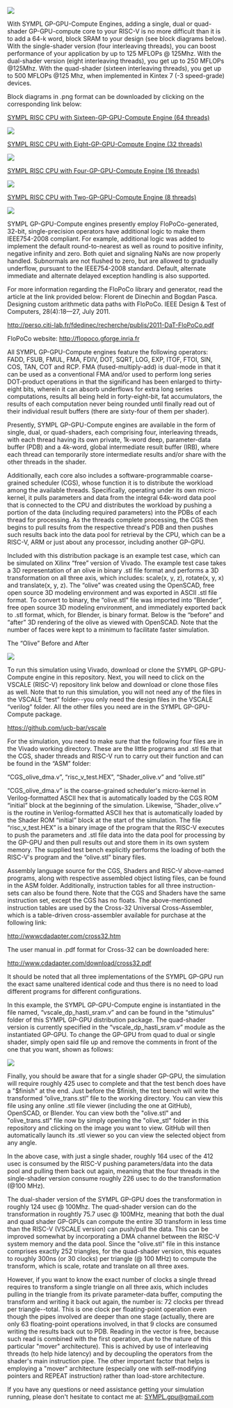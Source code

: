 ![](https://github.com/jerry-D/SYMPL-FP324-AXI4-GP-GPU/blob/master/web_logo.jpg)

With SYMPL GP-GPU-Compute Engines, adding a single, dual or quad-shader GP-GPU-compute core to your RISC-V is no more difficult than it is to add a 64-k word, block SRAM to your design (see block diagrams below).  With the single-shader version (four interleaving threads), you can boost performance of your application by up to 125 MFLOPs @ 125Mhz.  With the dual-shader version (eight interleaving threads), you get up to 250 MFLOPs @125Mhz.  With the quad-shader (sixteen interleaving threads), you get up to 500 MFLOPs @125 Mhz, when implemented in Kintex 7 (-3 speed-grade) devices.

Block diagrams in .png format can be downloaded by clicking on the corresponding link below:

[SYMPL RISC CPU with Sixteen-GP-GPU-Compute Engine (64 threads)](https://github.com/jerry-D/SYMPL-GP-GPU-Compute-Engines/blob/master/SYMPL_16_Shader_CPU_GPGPU_COMBO_96.png)

![](https://github.com/jerry-D/SYMPL-GP-GPU-Compute-Engines/blob/master/SYMPL_16_Shader_CPU_GPGPU_COMBO_96.png)

[SYMPL RISC CPU with Eight-GP-GPU-Compute Engine (32 threads)](https://github.com/jerry-D/SYMPL-GP-GPU-Compute-Engines/blob/master/SYMPL_8_Shader_CPU_GPGPU_COMBO_pub.pdf)

![](https://github.com/jerry-D/SYMPL-GP-GPU-Compute-Engines/blob/master/SYMPL_8_Shader_CPU_GPGPU_COMBO_pub.png)

[SYMPL RISC CPU with Four-GP-GPU-Compute Engine (16 threads)](https://github.com/jerry-D/SYMPL-GP-GPU-Compute-Engines/blob/master/SYMPL_4_Shader_CPU_GPGPU_COMBO_pub.pdf)

![](https://github.com/jerry-D/SYMPL-GP-GPU-Compute-Engines/blob/master/SYMPL_4_Shader_CPU_GPGPU_COMBO_pub.png)

[SYMPL RISC CPU with Two-GP-GPU-Compute Engine (8 threads)](https://github.com/jerry-D/SYMPL-GP-GPU-Compute-Engines/blob/master/SYMPL_2_Shader_CPU_GPGPU_COMBO_pub.pdf)

![](https://github.com/jerry-D/SYMPL-GP-GPU-Compute-Engines/blob/master/SYMPL_2_Shader_CPU_GPGPU_COMBO_pub.png)

SYMPL GP-GPU-Compute engines presently employ FloPoCo-generated, 32-bit, single-precision operators have additional logic to make them IEEE754-2008 compliant.   For example, additional logic was added to implement the default round-to-nearest as well as round to positive infinity, negative infinity and zero.  Both quiet and signaling NaNs are now properly handled.  Subnormals are not flushed to zero, but are allowed to gradually underflow, pursuant to the IEEE754-2008 standard.  Default, alternate immediate and alternate delayed exception handling is also supported.

For more information regarding the FloPoCo library and generator, read the article at the link provided below:
Florent de Dinechin and Bogdan Pasca.  Designing custom arithmetic data paths with FloPoCo.  IEEE Design & Test of Computers, 28(4):18—27, July 2011.

http://perso.citi-lab.fr/fdedinec/recherche/publis/2011-DaT-FloPoCo.pdf

FloPoCo website:   http://flopoco.gforge.inria.fr

All SYMPL GP-GPU-Compute engines feature the following operators:
FADD, FSUB, FMUL, FMA, FDIV, DOT, SQRT, LOG, EXP, ITOF, FTOI, SIN, COS, TAN, COT and RCP.   FMA (fused-multiply-add) is dual-mode in that it can be used as a conventional FMA and/or used to perform long series DOT-product operations in that the significand has been enlarged to thirty-eight bits, wherein it can absorb underflows for extra long series computations, results all being held in forty-eight-bit, fat accumulators, the results of each computation never being rounded until finally read out of their individual result buffers (there are sixty-four of them per shader).

Presently, SYMPL GP-GPU-Compute engines are available in the form of single, dual, or quad-shaders, each comprising four, interleaving threads, with each thread having its own private, 1k-word deep, parameter-data buffer (PDB) and a 4k-word, global intermediate result buffer (IRB), where each thread can temporarily store intermediate results and/or share with the other threads in the shader.

Additionally, each core also includes a software-programmable coarse-grained scheduler (CGS), whose function it is to distribute the workload among the available threads.  Specifically, operating under its own micro-kernel, it pulls parameters and data from the integral 64k-word data pool that is connected to the CPU and distributes the workload by pushing a portion of the data (including required parameters) into the PDBs of each thread for processing.  As the threads complete processing, the CGS then begins to pull results from the respective thread's PDB and then pushes such results back into the data pool for retrieval by the CPU, which can be a RISC-V, ARM or just about any processor, including another GP-GPU.

Included with this distribution package is an example test case, which can be simulated on Xilinx “free” version of Vivado.  The example test case takes a 3D representation of an olive in binary .stl file format and performs a 3D transformation on all three axis, which includes:  scale(x, y, z), rotate(x, y, x) and translate(x, y, z).   The “olive” was created using the OpenSCAD, free open source 3D modeling environment and was exported in ASCII .stl file format.  To convert to binary, the “olive.stl” file was imported into “Blender”, free open source 3D modeling environment, and immediately exported back to .stl format, which, for Blender, is binary format.  Below is the “before” and “after” 3D rendering of the olive as viewed with OpenSCAD.  Note that the number of faces were kept to a minimum to facilitate faster simulation.

The “Olive” Before and After

![](https://github.com/jerry-D/SYMPL-FP324-AXI4-GP-GPU/blob/master/olive_trans_both.gif.gif)

To run this simulation using Vivado, download or clone the SYMPL GP-GPU-Compute engine in this repository.  Next, you will need to click on the VSCALE (RISC-V) repository link below and download or clone those files as well.  Note that to run this simulation, you will not need any of the files in the VSCALE “test” folder--you only need the design files in the VSCALE “verilog” folder.  All the other files you need are in the SYMPL GP-GPU-Compute package.

https://github.com/ucb-bar/vscale

For the simulation, you need to make sure that the following four files are in the Vivado working directory.  These are the little programs and .stl file that the CGS, shader threads and RISC-V run to carry out their function and can be found in the “ASM” folder:

“CGS_olive_dma.v”, “risc_v_test.HEX”, “Shader_olive.v” and “olive.stl”

“CGS_olive_dma.v” is the coarse-grained scheduler's micro-kernel in Verilog-formatted  ASCII hex that is automatically loaded by the CGS ROM “initial” block at the beginning of the simulation.  Likewise, “Shader_olive.v” is the routine in Verilog-formatted ASCII hex that is automatically loaded by the Shader ROM “initial” block at the start of the simulation.
The file “risc_v_test.HEX” is a binary image of the program that the RISC-V executes to push the parameters and .stl file data into the data pool for processing by the GP-GPU and then pull results out and store them in its own system memory.  The supplied test bench explicitly performs the loading of both the RISC-V's program and the “olive.stl” binary files.

Assembly language source for the CGS, Shaders and RISC-V above-named programs, along with respective assembled object listing files, can be found in the ASM folder.  Additionally, instruction tables for all three instruction-sets can also be found there.  Note that the CGS and Shaders have the same instruction set, except the CGS has no floats.  The above-mentioned instruction tables are used by the Cross-32 Universal Cross-Assembler, which is a table-driven cross-assembler available for purchase at the following link:

http://wwwcdadapter.com/cross32.htm

The user manual in .pdf format for Cross-32 can be downloaded here:

http://www.cdadapter.com/download/cross32.pdf

It should be noted that all three implementations of the SYMPL GP-GPU run the exact same unaltered identical code and thus there is no need to load different programs for different configurations.  

In this example, the SYMPL GP-GPU-Compute engine is instantiated in the file named, “vscale_dp_hasti_sram.v” and can be found in the “stimulus” folder of this SYMPL GP-GPU distribution package.   The quad-shader version is currently specified in the “vscale_dp_hasti_sram.v” module as the instantiated GP-GPU.  To change the GP-GPU from quad to dual or single shader, simply open said file up and remove the comments in front of the one that you want, shown as follows:

![](https://github.com/jerry-D/SYMPL-GP-GPU-Compute-Engines/blob/master/RISC_V_GP-GPU_inst.png)

Finally, you should be aware that for a single shader GP-GPU, the simulation will require roughly 425 usec to complete and that the test bench does have a "$finish" at the end.  Just before the $finish, the test bench will write the transformed “olive_trans.stl” file to the working directory.  You can view this file using any online .stl file viewer (including the one at GitHub), OpenSCAD, or Blender.  You can view both the "olive.stl" and "olive_trans.stl" file now by simply opening the "olive_stl" folder in this repository and clicking on the image you want to view.  GitHub will then automatically launch its .stl viewer so you can view the selected object from any angle.

In the above case, with just a single shader, roughly 164 usec of the 412 usec is consumed by the RISC-V pushing parameters/data into the data pool and pulling them back out again, meaning that the four threads in the single-shader version consume roughly 226 usec to do the transformation (@100 MHz).

The dual-shader version of the SYMPL GP-GPU does the transformation in roughly 124 usec @ 100Mhz.  The quad-shader version can do the transformation in roughtly 75.7 usec @ 100MHz, meaning that both the dual and quad shader GP-GPUs can compute the entire 3D transform in less time than the RISC-V (VSCALE version) can push/pull the data.  This can be improved somewhat by incorporating a DMA channel between the RISC-V system memory and the data pool.  Since the "olive.stl" file in this instance comprises exactly 252 triangles, for the quad-shader version, this equates to roughly 300ns (or 30 clocks) per triangle (@ 100 MHz) to compute the transform, which is scale, rotate and translate on all three axes. 

However, if you want to know the exact number of clocks a single thread requires to transform a single triangle on all three axis, which includes pulling in the triangle from its private parameter-data buffer, computing the transform and writing it back out again, the number is:  72 clocks per thread per triangle--total.  This is one clock per floating-point operation even though the pipes involved are deeper than one stage (actually, there are only 63 floating-point operations involved, in that 9 clocks are consumed writing the results back out to PDB.  Reading in the vector is free, because such read is combined with the first operation, due to the nature of this particular "mover" architecture).  This is achived by use of interleaving threads (to help hide latency) and by decoupling the operators from the shader's main instruction pipe.  The other important factor that helps is employing a "mover" architecture (especially one with self-modifying pointers and REPEAT instruction) rather than load-store architecture.

If you have any questions or need assistance getting your simulation running, please don't hesitate to contact me at:  SYMPL.gpu@gmail.com



